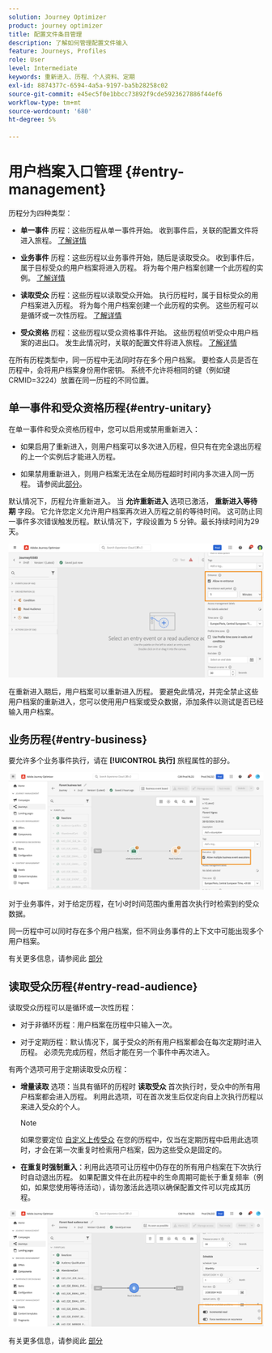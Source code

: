 ```yaml
---
solution: Journey Optimizer
product: journey optimizer
title: 配置文件条目管理
description: 了解如何管理配置文件输入
feature: Journeys, Profiles
role: User
level: Intermediate
keywords: 重新进入、历程、个人资料、定期
exl-id: 8874377c-6594-4a5a-9197-ba5b28258c02
source-git-commit: e45ec5f0e1bbcc73892f9cde5923627886f44ef6
workflow-type: tm+mt
source-wordcount: '680'
ht-degree: 5%

---
```



# 用户档案入口管理 {#entry-management}

历程分为四种类型：

* **单一事件** 历程：这些历程从单一事件开始。 收到事件后，关联的配置文件将进入旅程。 [了解详情](#entry-unitary)

* **业务事件** 历程：这些历程以业务事件开始，随后是读取受众。 收到事件后，属于目标受众的用户档案将进入历程。 将为每个用户档案创建一个此历程的实例。 [了解详情](#entry-business)

* **读取受众** 历程：这些历程以读取受众开始。 执行历程时，属于目标受众的用户档案进入历程。 将为每个用户档案创建一个此历程的实例。 这些历程可以是循环或一次性历程。 [了解详情](#entry-read-audience)

* **受众资格** 历程：这些历程以受众资格事件开始。 这些历程侦听受众中用户档案的进出口。 发生此情况时，关联的配置文件将进入旅程。 [了解详情](#entry-unitary)

在所有历程类型中，同一历程中无法同时存在多个用户档案。 要检查人员是否在历程中，会将用户档案身份用作密钥。 系统不允许将相同的键（例如键CRMID=3224）放置在同一历程的不同位置。

## 单一事件和受众资格历程{#entry-unitary}

在单一事件和受众资格历程中，您可以启用或禁用重新进入：

* 如果启用了重新进入，则用户档案可以多次进入历程，但只有在完全退出历程的上一个实例后才能进入历程。

* 如果禁用重新进入，则用户档案无法在全局历程超时时间内多次进入同一历程。 请参阅此[部分](../building-journeys/journey-gs.md#global_timeout)。

默认情况下，历程允许重新进入。 当 **允许重新进入** 选项已激活， **重新进入等待期** 字段。 它允许您定义允许用户档案再次进入历程之前的等待时间。 这可防止同一事件多次错误触发历程。默认情况下，字段设置为 5 分钟。最长持续时间为29天。

<!--
When a journey ends, its status is **[!UICONTROL Closed]**. New individuals can no longer enter the journey. Persons already in the journey automatically exit the journey. [Learn more](journey-gs.md#entrance)
-->

![](assets/journey-re-entrance.png)

在重新进入期后，用户档案可以重新进入历程。 要避免此情况，并完全禁止这些用户档案的重新进入，您可以使用用户档案或受众数据，添加条件以测试是否已经输入用户档案。

<!--
Due to the 30-day journey timeout, when journey re-entrance is not allowed, we cannot make sure the re-entrance blocking will work more than 30 days. Indeed, as we remove all information about persons who entered the journey 30 days after they enter, we cannot know the person entered previously, more than 30 days ago. -->

## 业务历程{#entry-business}

<!--
Business events follow re-entrance rules in the same way as for unitary events. If a journey allows re-entrance, the next business event will be processed.
-->

要允许多个业务事件执行，请在 **[!UICONTROL 执行]** 旅程属性的部分。

![](assets/business-entry.png)

对于业务事件，对于给定历程，在1小时时间范围内重用首次执行时检索到的受众数据。

同一历程中可以同时存在多个用户档案，但不同业务事件的上下文中可能出现多个用户档案。

有关更多信息，请参阅此 [部分](../event/about-creating-business.md)

## 读取受众历程{#entry-read-audience}

读取受众历程可以是循环或一次性历程：

* 对于非循环历程：用户档案在历程中只输入一次。

* 对于定期历程：默认情况下，属于受众的所有用户档案都会在每次定期时进入历程。 必须先完成历程，然后才能在另一个事件中再次进入。

有两个选项可用于定期读取受众历程：

* **增量读取** 选项：当具有循环的历程时 **读取受众** 首次执行时，受众中的所有用户档案都会进入历程。 利用此选项，可在首次发生后仅定向自上次执行历程以来进入受众的个人。

  >[!NOTE]
  >
  >如果您要定位 [自定义上传受众](../audience/about-audiences.md#segments-in-journey-optimizer) 在您的历程中，仅当在定期历程中启用此选项时，才会在第一次重复时检索用户档案，因为这些受众是固定的。

* **在重复时强制重入**：利用此选项可让历程中仍存在的所有用户档案在下次执行时自动退出历程。 如果配置文件在此历程中的生命周期可能长于重复频率（例如，如果您使用等待活动），请勿激活此选项以确保配置文件可以完成其历程。

![](assets/read-audience-options.png)

有关更多信息，请参阅此 [部分](../building-journeys/read-audience.md#configuring-segment-trigger-activity)

<!--
After 30 days, a Read audience journey switches to the **Finished** status. This behavior is set for 30 days only (i.e. journey timeout default value) as all information about profiles who entered the journey is removed 30 days after they entered. Persons still in the journey automatically are impacted. They exit the journey after the 30 day timeout. 
-->
